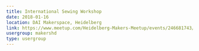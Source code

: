 ```yaml
---
title: International Sewing Workshop
date: 2018-01-16
location: DAI Makerspace, Heidelberg
link: https://www.meetup.com/Heidelberg-Makers-Meetup/events/246681743/
usergroup: makershd
type: usergroup
---
```

